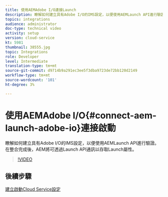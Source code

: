 ```yaml
---
title: 使用AEMAdobe I/O連接Launch
description: 瞭解如何建立具有Adobe I/O的IMS設定，以便使用AEMLaunch API進行驗證。 在整合完成後，AEM將可透過Launch API通訊以存取Launch屬性。
topics: integrations
audience: administrator
doc-type: technical video
activity: setup
version: cloud-service
kt: 5981
thumbnail: 38555.jpg
topic: Integrations
role: Developer
level: Intermediate
translation-type: tm+mt
source-git-commit: d9714b9a291ec3ee5f3dba9723de72bb120d2149
workflow-type: tm+mt
source-wordcount: '101'
ht-degree: 3%

---
```



# 使用AEMAdobe I/O{#connect-aem-launch-adobe-io}連接啟動

瞭解如何建立具有Adobe I/O的IMS設定，以便使用AEMLaunch API進行驗證。 在整合完成後，AEM將可透過Launch API通訊以存取Launch屬性。

>[!VIDEO](https://video.tv.adobe.com/v/38555?quality=12&learn=on)

## 後續步驟

[建立啟動Cloud Service設定](create-launch-cloud-service.md)
